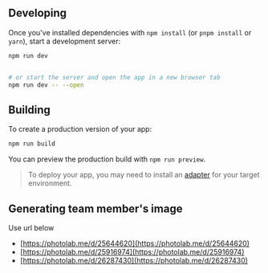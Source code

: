 ## Developing

Once you've installed dependencies with `npm install` (or `pnpm install` or `yarn`), start a development server:

```bash
npm run dev


# or start the server and open the app in a new browser tab
npm run dev -- --open
```

## Building

To create a production version of your app:

```bash
npm run build
```

You can preview the production build with `npm run preview`.

> To deploy your app, you may need to install an [adapter](https://kit.svelte.dev/docs/adapters) for your target environment.


## Generating team member's image

Use url below
- [https://photolab.me/d/25644620](https://photolab.me/d/25644620)
- [https://photolab.me/d/25916974](https://photolab.me/d/25916974)
- [https://photolab.me/d/26287430](https://photolab.me/d/26287430) 
